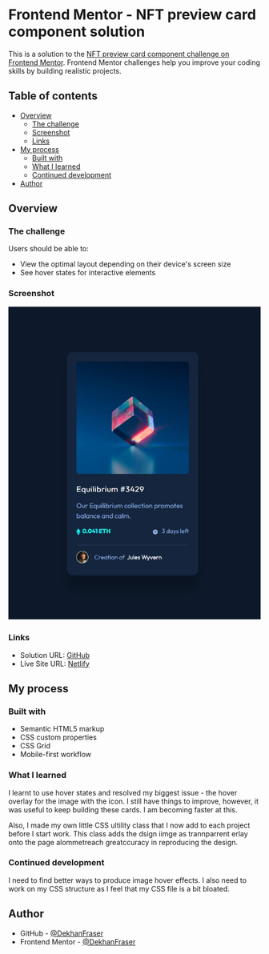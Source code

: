 # Frontend Mentor - NFT preview card component solution

This is a solution to the [NFT preview card component challenge on Frontend Mentor](https://www.frontendmentor.io/challenges/nft-preview-card-component-SbdUL_w0U). Frontend Mentor challenges help you improve your coding skills by building realistic projects. 

## Table of contents

- [Overview](#overview)
  - [The challenge](#the-challenge)
  - [Screenshot](#screenshot)
  - [Links](#links)
- [My process](#my-process)
  - [Built with](#built-with)
  - [What I learned](#what-i-learned)
  - [Continued development](#continued-development)
- [Author](#author)

## Overview

### The challenge

Users should be able to:

- View the optimal layout depending on their device's screen size
- See hover states for interactive elements

### Screenshot

![](./screenshot.jpg)

### Links

- Solution URL: [GitHub](https://github.com/DekhanFraser/)
- Live Site URL: [Netlify](https://jocular-rolypoly-de529f.netlify.app/)

## My process

### Built with

- Semantic HTML5 markup
- CSS custom properties
- CSS Grid
- Mobile-first workflow

### What I learned

I learnt to use hover states and resolved my biggest issue - the hover overlay for the image with the icon. I still have things to improve, however, it was useful to keep building these cards. I am becoming faster at this.

Also, I made my own little CSS ultility class that I now add to each project before I start work. This class adds the dsign iimge as trannparrent erlay onto the page   alommetreach greatccuracy in reproducing the design.

### Continued development

I need to find better ways to produce image hover effects. I also need to work on my CSS structure as I feel that my CSS file is a bit bloated.

## Author

- GitHub - [@DekhanFraser](https://github.com/DekhanFraser)
- Frontend Mentor - [@DekhanFraser](https://www.frontendmentor.io/profile/DekhanFraser)